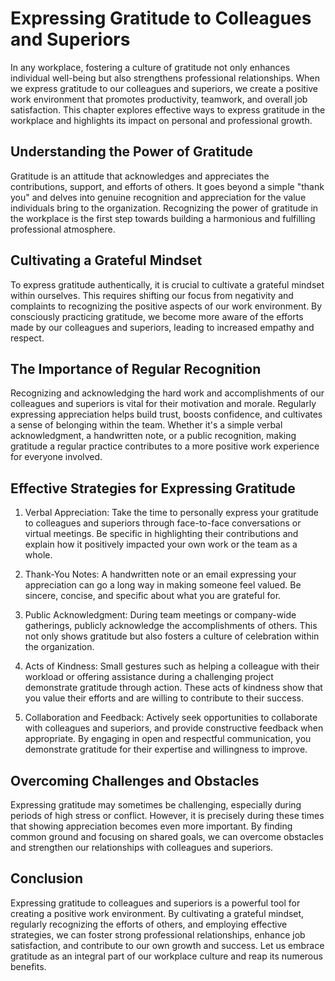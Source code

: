 Expressing Gratitude to Colleagues and Superiors
=========================================================

In any workplace, fostering a culture of gratitude not only enhances individual well-being but also strengthens professional relationships. When we express gratitude to our colleagues and superiors, we create a positive work environment that promotes productivity, teamwork, and overall job satisfaction. This chapter explores effective ways to express gratitude in the workplace and highlights its impact on personal and professional growth.

Understanding the Power of Gratitude
------------------------------------

Gratitude is an attitude that acknowledges and appreciates the contributions, support, and efforts of others. It goes beyond a simple "thank you" and delves into genuine recognition and appreciation for the value individuals bring to the organization. Recognizing the power of gratitude in the workplace is the first step towards building a harmonious and fulfilling professional atmosphere.

Cultivating a Grateful Mindset
------------------------------

To express gratitude authentically, it is crucial to cultivate a grateful mindset within ourselves. This requires shifting our focus from negativity and complaints to recognizing the positive aspects of our work environment. By consciously practicing gratitude, we become more aware of the efforts made by our colleagues and superiors, leading to increased empathy and respect.

The Importance of Regular Recognition
-------------------------------------

Recognizing and acknowledging the hard work and accomplishments of our colleagues and superiors is vital for their motivation and morale. Regularly expressing appreciation helps build trust, boosts confidence, and cultivates a sense of belonging within the team. Whether it's a simple verbal acknowledgment, a handwritten note, or a public recognition, making gratitude a regular practice contributes to a more positive work experience for everyone involved.

Effective Strategies for Expressing Gratitude
---------------------------------------------

1. Verbal Appreciation: Take the time to personally express your gratitude to colleagues and superiors through face-to-face conversations or virtual meetings. Be specific in highlighting their contributions and explain how it positively impacted your own work or the team as a whole.

2. Thank-You Notes: A handwritten note or an email expressing your appreciation can go a long way in making someone feel valued. Be sincere, concise, and specific about what you are grateful for.

3. Public Acknowledgment: During team meetings or company-wide gatherings, publicly acknowledge the accomplishments of others. This not only shows gratitude but also fosters a culture of celebration within the organization.

4. Acts of Kindness: Small gestures such as helping a colleague with their workload or offering assistance during a challenging project demonstrate gratitude through action. These acts of kindness show that you value their efforts and are willing to contribute to their success.

5. Collaboration and Feedback: Actively seek opportunities to collaborate with colleagues and superiors, and provide constructive feedback when appropriate. By engaging in open and respectful communication, you demonstrate gratitude for their expertise and willingness to improve.

Overcoming Challenges and Obstacles
-----------------------------------

Expressing gratitude may sometimes be challenging, especially during periods of high stress or conflict. However, it is precisely during these times that showing appreciation becomes even more important. By finding common ground and focusing on shared goals, we can overcome obstacles and strengthen our relationships with colleagues and superiors.

Conclusion
----------

Expressing gratitude to colleagues and superiors is a powerful tool for creating a positive work environment. By cultivating a grateful mindset, regularly recognizing the efforts of others, and employing effective strategies, we can foster strong professional relationships, enhance job satisfaction, and contribute to our own growth and success. Let us embrace gratitude as an integral part of our workplace culture and reap its numerous benefits.
